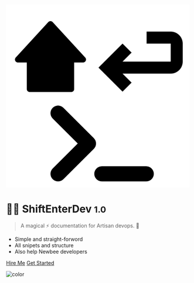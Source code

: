 <!-- _coverpage.md -->

![logo](/_media/shiftenter.png ':size=20%')

# 🧑‍💻 ShiftEnterDev <small>1.0</small>

> A magical ⚡ documentation for Artisan devops. 🎈

- Simple and straight-forword
- All snipets and structure
- Also help Newbee developers

[Hire Me](https://github.com/bappa2du)
[Get Started](welcome)

![color](#ffffff)